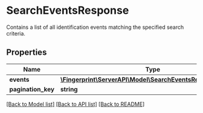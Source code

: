 # SearchEventsResponse
Contains a list of all identification events matching the specified search criteria.


## Properties
Name | Type | Description | Notes
------------ | ------------- | ------------- | -------------
**events** | [**\Fingerprint\ServerAPI\Model\SearchEventsResponseEvents[]**](SearchEventsResponseEvents.md) |  | [optional] 
**pagination_key** | **string** |  | [optional] 

[[Back to Model list]](../../README.md#documentation-for-models) [[Back to API list]](../../README.md#documentation-for-api-endpoints) [[Back to README]](../../README.md)

